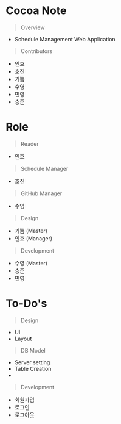 # Cocoa Note
> Overview
- Schedule Management Web Application
> Contributors
- 인호
- 호진
- 기쁨
- 수영
- 민영
- 승준

# Role

> Reader
- 인호

> Schedule Manager
- 호진

> GitHub Manager
- 수영

> Design
- 기쁨 (Master)
- 인호 (Manager)

> Development
- 수영 (Master)
- 승준
- 민영

# To-Do's
> Design
- UI
- Layout

> DB Model
- Server setting
- Table Creation
- 

> Development
- 회원가입
- 로그인
- 로그아웃
